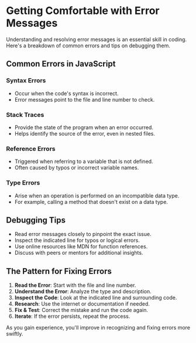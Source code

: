 # Getting Comfortable with Error Messages

Understanding and resolving error messages is an essential skill in coding. Here's a breakdown of common errors and tips on debugging them.

## Common Errors in JavaScript

### Syntax Errors
- Occur when the code's syntax is incorrect.
- Error messages point to the file and line number to check.

### Stack Traces
- Provide the state of the program when an error occurred.
- Helps identify the source of the error, even in nested files.

### Reference Errors
- Triggered when referring to a variable that is not defined.
- Often caused by typos or incorrect variable names.

### Type Errors
- Arise when an operation is performed on an incompatible data type.
- For example, calling a method that doesn't exist on a data type.

## Debugging Tips

- Read error messages closely to pinpoint the exact issue.
- Inspect the indicated line for typos or logical errors.
- Use online resources like MDN for function references.
- Discuss with peers or mentors for additional insights.

## The Pattern for Fixing Errors

1. **Read the Error**: Start with the file and line number.
2. **Understand the Error**: Analyze the type and description.
3. **Inspect the Code**: Look at the indicated line and surrounding code.
4. **Research**: Use the internet or documentation if needed.
5. **Fix & Test**: Correct the mistake and run the code again.
6. **Iterate**: If the error persists, repeat the process.

As you gain experience, you'll improve in recognizing and fixing errors more swiftly.

